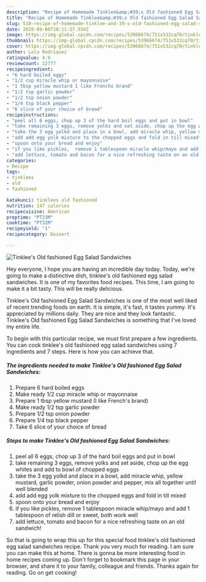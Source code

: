 ```yaml
---
description: "Recipe of Homemade Tinklee&amp;#39;s Old fashioned Egg Salad Sandwiches"
title: "Recipe of Homemade Tinklee&amp;#39;s Old fashioned Egg Salad Sandwiches"
slug: 510-recipe-of-homemade-tinklee-and-39-s-old-fashioned-egg-salad-sandwiches
date: 2020-09-06T10:11:57.934Z
image: https://img-global.cpcdn.com/recipes/53966674/751x532cq70/tinklees-old-fashioned-egg-salad-sandwiches-recipe-main-photo.jpg
thumbnail: https://img-global.cpcdn.com/recipes/53966674/751x532cq70/tinklees-old-fashioned-egg-salad-sandwiches-recipe-main-photo.jpg
cover: https://img-global.cpcdn.com/recipes/53966674/751x532cq70/tinklees-old-fashioned-egg-salad-sandwiches-recipe-main-photo.jpg
author: Lela Rodriquez
ratingvalue: 4.9
reviewcount: 12777
recipeingredient:
- "6 hard boiled eggs"
- "1/2 cup miracle whip or mayonnaise"
- "1 tbsp yellow mustard I like Frenchs brand"
- "1/2 tsp garlic powder"
- "1/2 tsp onion powder"
- "1/4 tsp black pepper"
- "6 slice of your choice of bread"
recipeinstructions:
- "peel all 6 eggs, chop up 3 of the hard boil eggs and put in bowl"
- "take remaining 3 eggs, remove yolks and set aside, chop up the egg whites and add to bowl of chopped eggs"
- "take the 3 egg yolkd and place in a bowl, add miracle whip, yellow mustard, garlic powder, onion powder and pepper,  mix all together until well blended"
- "add add egg yolk mixture to the chopped eggs and fold in till mixed"
- "spoon onto your bread and enjoy"
- "if you like pickles,  remove 1 tablespoon miracle whip/mayo and add 1 tablespoon of relish dill or sweet, both work well"
- "add lettuce, tomato and bacon for a nice refreshing taste on an old sandwich!"
categories:
- Recipe
tags:
- tinklees
- old
- fashioned

katakunci: tinklees old fashioned 
nutrition: 147 calories
recipecuisine: American
preptime: "PT23M"
cooktime: "PT32M"
recipeyield: "1"
recipecategory: Dessert

---
```



![Tinklee&#39;s Old fashioned Egg Salad Sandwiches](https://img-global.cpcdn.com/recipes/53966674/751x532cq70/tinklees-old-fashioned-egg-salad-sandwiches-recipe-main-photo.jpg)

Hey everyone, I hope you are having an incredible day today. Today, we're going to make a distinctive dish, tinklee&#39;s old fashioned egg salad sandwiches. It is one of my favorites food recipes. This time, I am going to make it a bit tasty. This will be really delicious.

Tinklee&#39;s Old fashioned Egg Salad Sandwiches is one of the most well liked of recent trending foods on earth. It is simple, it's fast, it tastes yummy. It's appreciated by millions daily. They are nice and they look fantastic. Tinklee&#39;s Old fashioned Egg Salad Sandwiches is something that I've loved my entire life.




To begin with this particular recipe, we must first prepare a few ingredients. You can cook tinklee&#39;s old fashioned egg salad sandwiches using 7 ingredients and 7 steps. Here is how you can achieve that.

<!--inarticleads1-->

##### The ingredients needed to make Tinklee&#39;s Old fashioned Egg Salad Sandwiches:

1. Prepare 6 hard boiled eggs
1. Make ready 1/2 cup miracle whip or mayonnaise
1. Prepare 1 tbsp yellow mustard (I like French&#39;s brand)
1. Make ready 1/2 tsp garlic powder
1. Prepare 1/2 tsp onion powder
1. Prepare 1/4 tsp black pepper
1. Take 6 slice of your choice of bread




<!--inarticleads2-->

##### Steps to make Tinklee&#39;s Old fashioned Egg Salad Sandwiches:

1. peel all 6 eggs, chop up 3 of the hard boil eggs and put in bowl
1. take remaining 3 eggs, remove yolks and set aside, chop up the egg whites and add to bowl of chopped eggs
1. take the 3 egg yolkd and place in a bowl, add miracle whip, yellow mustard, garlic powder, onion powder and pepper,  mix all together until well blended
1. add add egg yolk mixture to the chopped eggs and fold in till mixed
1. spoon onto your bread and enjoy
1. if you like pickles,  remove 1 tablespoon miracle whip/mayo and add 1 tablespoon of relish dill or sweet, both work well
1. add lettuce, tomato and bacon for a nice refreshing taste on an old sandwich!




So that is going to wrap this up for this special food tinklee&#39;s old fashioned egg salad sandwiches recipe. Thank you very much for reading. I am sure you can make this at home. There is gonna be more interesting food in home recipes coming up. Don't forget to bookmark this page in your browser, and share it to your family, colleague and friends. Thanks again for reading. Go on get cooking!
